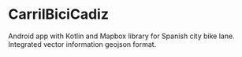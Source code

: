 # CarrilBiciCadiz
Android app with Kotlin and Mapbox library for Spanish city bike lane. Integrated vector information geojson format.
